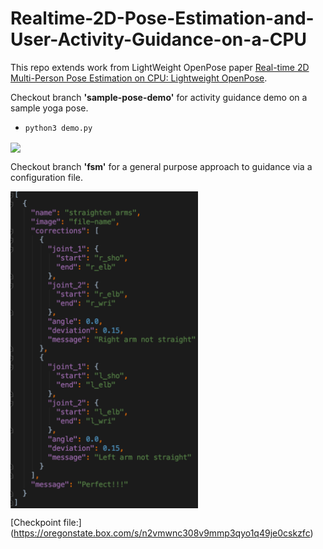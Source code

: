 # Realtime-2D-Pose-Estimation-and-User-Activity-Guidance-on-a-CPU

This repo extends work from LightWeight OpenPose paper [Real-time 2D Multi-Person Pose Estimation on CPU: Lightweight OpenPose](https://arxiv.org/pdf/1811.12004.pdf). 


Checkout branch <b>'sample-pose-demo'</b> for activity guidance demo on a sample yoga pose.
* `python3 demo.py`

<img src="https://raw.githubusercontent.com/DhruvJawalkar/Realtime-2D-Pose-Estimation-and-User-Activity-Guidance-on-a-CPU/master/demo.png" align="center" width="600"/>

Checkout branch <b>'fsm'</b> for a general purpose approach to guidance via a configuration file.

<img src="https://raw.githubusercontent.com/DhruvJawalkar/Realtime-2D-Pose-Estimation-and-User-Activity-Guidance-on-a-CPU/master/config_file.png" align="center" width="300"/>


[Checkpoint file:] (https://oregonstate.box.com/s/n2vmwnc308v9mmp3qyo1q49je0cskzfc)


